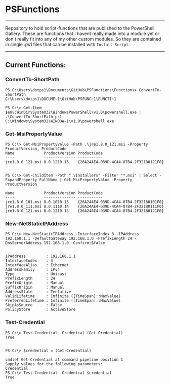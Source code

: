 # PSFunctions

---

Repository to hold script-functions that are published to the PowerShell Gallery.
These are functions that I havent really made into a module yet or don't really fit into any of my other custom modules.
So they are contained in single .ps1 files that can be installed with `Install-Script`.

---

## Current Functions:

### ConvertTo-ShortPath

```
PS C:\Users\dotps1\Documents\GitHub\PSFunctions\Functions> ConvertTo-ShortPath
C:\Users\dotps1\DOCUME~1\GitHub\PSFUNC~1\FUNCTI~1

PS C:\> Get-Item $env:WinDir\System32\WindowsPowerShell\v1.0\powershell.exe | .\ConvertTo-ShortPath.ps1
C:\Windows\System32\WINDOW~1\v1.0\powershell.exe
```

### Get-MsiPropertyValue

```
PS C:\> Get-MsiPropertyValue -Path .\jre1.8.0_121.msi -Property ProductVersion, ProductCode
Name             ProductVersion ProductCode
----             -------------- -----------
jre1.8.0_121.msi 8.0.1210.13    {26A24AE4-039D-4CA4-87B4-2F32180121F0}


PS C:\> Get-ChildItem -Path ".\Installers" -Filter "*.msi" | Select -ExpandProperty FullName | Get-MsiPropertyValue -Property ProductVersion
    
Name             ProductVersion ProductCode
----             -------------- -----------
jre1.8.0_101.msi 8.0.1010.13    {26A24AE4-039D-4CA4-87B4-2F32180101F0}
jre1.8.0_111.msi 8.0.1110.14    {26A24AE4-039D-4CA4-87B4-2F32180111F0}
jre1.8.0_121.msi 8.0.1210.13    {26A24AE4-039D-4CA4-87B4-2F32180121F0}
```

### New-NetStaticIPAddress

```
PS C:\> New-NetStaticIPAddress -InterfaceIndex 3 -IPAddress 192.168.1.1 -DefaultGateway 192.168.1.0 -PrefixLength 24 -DnsServerAddress 192.168.1.0 -Confirm:$false


IPAddress         : 192.168.1.1
InterfaceIndex    : 3
InterfaceAlias    : Ethernet
AddressFamily     : IPv4
Type              : Unicast
PrefixLength      : 24
PrefixOrigin      : Manual
SuffixOrigin      : Manual
AddressState      : Tentative
ValidLifetime     : Infinite ([TimeSpan]::MaxValue)
PreferredLifetime : Infinite ([TimeSpan]::MaxValue)
SkipAsSource      : False
PolicyStore       : ActiveStore
```

### Test-Credential

```
PS C:\> Test-Credential -Credential (Get-Credential)
True


PS C:\> $credential = (Get-Credential)
    
cmdlet Get-Credential at command pipeline position 1
Supply values for the following parameters:
Credential
PS C:\> Test-Credential -Credential $credential
True
```
